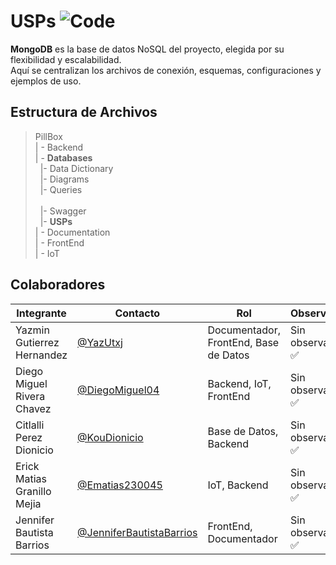 # USPs ![Code](https://img.shields.io/badge/USPs-000000?style=for-the-badge&logo=codeforces&logoColor=white)

 **MongoDB** es la base de datos NoSQL del proyecto, elegida por su flexibilidad y escalabilidad.  
 Aquí se centralizan los archivos de conexión, esquemas, configuraciones y ejemplos de uso.

## Estructura de Archivos

>PillBox<br>
>| - Backend <br>
>| - **Databases**<br>
>&nbsp;&nbsp;|- Data Dictionary<br>
>&nbsp;&nbsp;|- Diagrams<br>
>&nbsp;&nbsp;|- Queries<br>  
>&nbsp;&nbsp;|- Swagger<br>
>&nbsp;&nbsp;|- **USPs**<br>
>| - Documentation<br>
>| - FrontEnd<br>
>| - IoT


## Colaboradores  

|Integrante|Contacto|Rol|Observaciones|
|------------|--------|---|---|
|Yazmin Gutierrez Hernandez|[@YazUtxj](https://github.com/YazUtxj)|Documentador, FrontEnd, Base de Datos|Sin observaciones ✅|
|Diego Miguel Rivera Chavez|[@DiegoMiguel04](https://github.com/DiegoMiguel04)|Backend, IoT, FrontEnd|Sin observaciones ✅|
|Citlalli Perez Dionicio |[@KouDionicio](https://github.com/KouDionicio)|Base de Datos, Backend|Sin observaciones ✅|
|Erick Matias Granillo Mejia|[@Ematias230045](https://github.com/Ematias230045)|IoT, Backend|Sin observaciones ✅|
|Jennifer Bautista Barrios|[@JenniferBautistaBarrios](https://github.com/JenniferBautistaBarrios)|FrontEnd, Documentador|Sin observaciones ✅|
